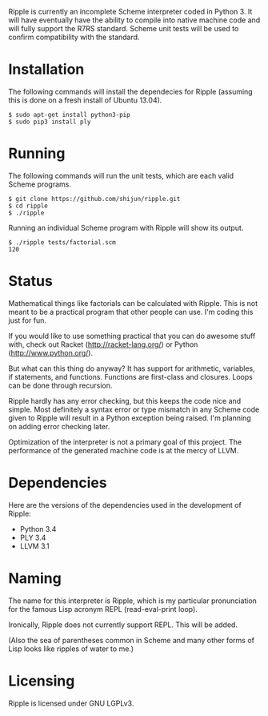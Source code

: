 Ripple is currently an incomplete Scheme interpreter coded in Python 3. It will
have eventually have the ability to compile into native machine code and will
fully support the R7RS standard. Scheme unit tests will be used to confirm
compatibility with the standard.

Installation
============

The following commands will install the dependecies for Ripple (assuming this
is done on a fresh install of Ubuntu 13.04).

```
$ sudo apt-get install python3-pip
$ sudo pip3 install ply
```

Running
=======

The following commands will run the unit tests, which are each valid Scheme
programs.

```
$ git clone https://github.com/shijun/ripple.git
$ cd ripple
$ ./ripple
```

Running an individual Scheme program with Ripple will show its output.
```
$ ./ripple tests/factorial.scm
120
```

Status
======

Mathematical things like factorials can be calculated with Ripple. This is
not meant to be a practical program that other people can use. I'm coding
this just for fun.

If you would like to use something practical that you can do awesome stuff
with, check out Racket (http://racket-lang.org/) or Python
(http://www.python.org/).

But what can this thing do anyway? It has support for arithmetic,
variables, if statements, and functions. Functions are first-class and
closures. Loops can be done through recursion.

Ripple hardly has any error checking, but this keeps the code nice and
simple. Most definitely a syntax error or type mismatch in any Scheme code
given to Ripple will result in a Python exception being raised. I'm
planning on adding error checking later.

Optimization of the interpreter is not a primary goal of this project. The
performance of the generated machine code is at the mercy of LLVM.

Dependencies
============

Here are the versions of the dependencies used in the development of Ripple:

* Python 3.4
* PLY 3.4
* LLVM 3.1

Naming
======

The name for this interpreter is Ripple, which is my particular
pronunciation for the famous Lisp acronym REPL (read-eval-print loop).

Ironically, Ripple does not currently support REPL. This will be added.

(Also the sea of parentheses common in Scheme and many other forms of Lisp
looks like ripples of water to me.)

Licensing
=========

Ripple is licensed under GNU LGPLv3.

